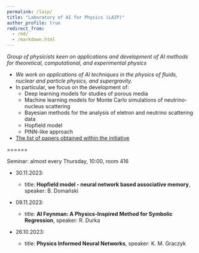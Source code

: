 ```yaml
---
permalink: /laip/
title: "Laboratory of AI for Physics (LAIP)"
author_profile: true
redirect_from: 
  - /md/
  - /markdown.html
---
```


_Group of physicists keen on applications and development of AI methods for theoretical, computational, and experimental physics_

* _We work on applications of AI techniques in the physics of fluids, nuclear and particle physics, and supergravity._
* In particular, we focus on the development of:
    * Deep learning models for studies of porous media
    * Machine learning models for Monte Carlo simulations of neutrino-nucleus scattering
    * Bayesian methods for the analysis of eletron and neutrino scattering data
    * Hopfield model
    * PINN-like approach
* [The list of papers obtained within the initiative](/dlphysics/)

======

Seminar: almost every Thursday, 10:00, room 416


* 30.11.2023:
  * title: __Hopfield model - neural network based associative memory__, speaker: B. Domański

* 09.11.2023:
  * title: __AI Feynman: A Physics-Inspired Method for Symbolic Regression__, speaker: R. Durka

* 26.10.2023:
  * title: __Physics Informed Neural Networks__, speaker: K. M. Graczyk
  
